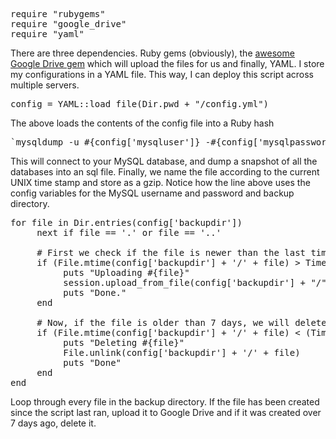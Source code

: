 <pre>
require "rubygems"
require "google_drive"
require "yaml"
</pre>

<p>There are three dependencies. Ruby gems (obviously), the <a href="https://github.com/gimite/google-drive-ruby" target="_blank">awesome Google Drive gem</a> which will upload the files for us and finally, YAML. I store my configurations in a YAML file. This way, I can deploy this script across multiple servers.</p>

<pre>config = YAML::load_file(Dir.pwd + "/config.yml")</pre>

<p>The above loads the contents of the config file into a Ruby hash</p>

<pre>`mysqldump -u #{config['mysqluser']} -#{config['mysqlpassword']} --all-databases | gzip > #{config['backupdir']}/#{Time.now.to_i}.sql.gz`</pre>

<p>This will connect to your MySQL database, and dump a snapshot of all the databases into an sql file. Finally, we name the file according to the current UNIX time stamp and store as a gzip. Notice how the line above uses the config variables for the MySQL username and password and backup directory.</p>

<pre>
for file in Dir.entries(config['backupdir'])
     next if file == '.' or file == '..'
    
     # First we check if the file is newer than the last time we ran. If it is, we will upload it. If not we will ignore it
     if (File.mtime(config['backupdir'] + '/' + file) > Time.at(config['lastrun'])) then
          puts "Uploading #{file}"
          session.upload_from_file(config['backupdir'] + "/" + file, file, :convert => false)
          puts "Done."
     end

     # Now, if the file is older than 7 days, we will delete it.
     if (File.mtime(config['backupdir'] + '/' + file) < (Time.at(config['lastrun']) - (86400*7))) then
          puts "Deleting #{file}"
          File.unlink(config['backupdir'] + '/' + file)    
          puts "Done"    
     end
end
</pre>

<p>Loop through every file in the backup directory. If the file has been created since the script last ran, upload it to Google Drive and if it was created over 7 days ago, delete it.</p>
